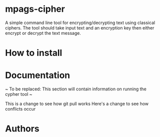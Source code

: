 # mpags-cipher
A simple command line tool for encrypting/decrypting text using classical ciphers.
The tool should take input text and an encryption key then either encrypt or decrypt the text message. 
# How to install

# Documentation
~ To be replaced: This section will contain information on running the cypher tool ~

This is a change to see how git pull works
Here's a change to see how conflicts occur

# Authors 
